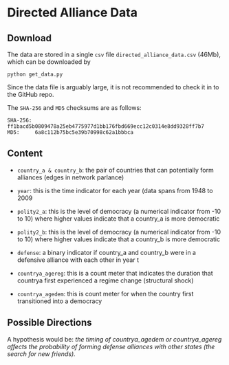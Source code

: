 # Directed Alliance Data


## Download

The data are stored in a single `csv` file `directed_alliance_data.csv` (46Mb),
which can be downloaded by

    python get_data.py

Since the data file is arguably large, it is not recommended to check it in to the
GitHub repo.

The `SHA-256` and `MD5` checksums are as follows:

    SHA-256: ff1bacd5b0809478a25eb4775977d1bb176fbd669ecc12c0314e8dd9328ff7b7
    MD5:     6a8c112b75bc5e39b70998c62a1bbbca

## Content

- `country_a & country_b`: the pair of countries that can potentially form alliances (edges in network parlance)

- `year`: this is the time indicator for each year (data spans from 1948 to 2009

- `polity2_a`: this is the level of democracy (a numerical indicator from -10 to 10) where higher values indicate that a country_a is more democratic

- `polity2_b`: this is the level of democracy (a numerical indicator from -10 to 10) where higher values indicate that a country_b is more democratic

- `defense`: a binary indicator if country_a and country_b were in a defensive alliance with each other in year t

- `countrya_agereg`: this is a count meter that indicates the duration that countrya first experienced a regime change (structural shock)

- `countrya_agedem`: this is count meter for when the country first transitioned into a democracy

## Possible Directions

A hypothesis would be:
*the timing of countrya_agedem or countrya_agereg affects the probability of forming defense alliances with other states (the search for new friends).*
